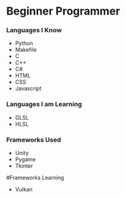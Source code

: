 # Beginner Programmer

### Languages I Know
- Python
- Makefile
- C
- C++
- C#
- HTML
- CSS
- Javascript

### Languages I am Learning
- GLSL
- HLSL

### Frameworks Used
- Unity
- Pygame
- Tkinter

#Frameworks Learning
- Vulkan
